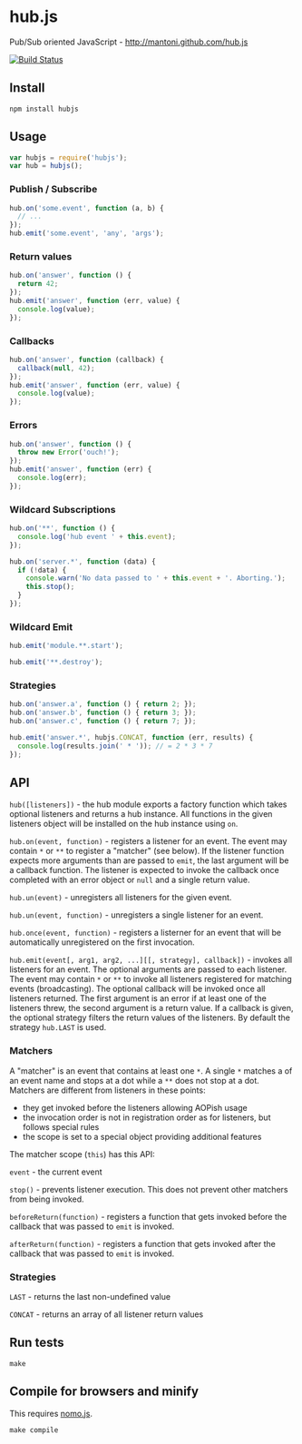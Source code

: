 # hub.js

Pub/Sub oriented JavaScript - http://mantoni.github.com/hub.js

[![Build Status](https://secure.travis-ci.org/mantoni/hub.js.png?branch=rewrite)](http://travis-ci.org/mantoni/hub.js)

## Install

```
npm install hubjs
```

## Usage

```js
var hubjs = require('hubjs');
var hub = hubjs();
```

### Publish / Subscribe

```js
hub.on('some.event', function (a, b) {
  // ...
});
hub.emit('some.event', 'any', 'args');
```

### Return values

```js
hub.on('answer', function () {
  return 42;
});
hub.emit('answer', function (err, value) {
  console.log(value);
});
```

### Callbacks

```js
hub.on('answer', function (callback) {
  callback(null, 42);
});
hub.emit('answer', function (err, value) {
  console.log(value);
});
```

### Errors

```js
hub.on('answer', function () {
  throw new Error('ouch!');
});
hub.emit('answer', function (err) {
  console.log(err);
});
```

### Wildcard Subscriptions

```js
hub.on('**', function () {
  console.log('hub event ' + this.event);
});

hub.on('server.*', function (data) {
  if (!data) {
    console.warn('No data passed to ' + this.event + '. Aborting.');
    this.stop();
  }
});
```

### Wildcard Emit

```js
hub.emit('module.**.start');

hub.emit('**.destroy');
```

### Strategies

```js
hub.on('answer.a', function () { return 2; });
hub.on('answer.b', function () { return 3; });
hub.on('answer.c', function () { return 7; });

hub.emit('answer.*', hubjs.CONCAT, function (err, results) {
  console.log(results.join(' * ')); // = 2 * 3 * 7
});
```

## API

`hub([listeners])` - the hub module exports a factory function which takes optional listeners and returns a hub instance. All functions in the given listeners object will be installed on the hub instance using `on`.

`hub.on(event, function)` - registers a listener for an event. The event may contain `*` or `**` to register a "matcher" (see below). If the listener function expects more arguments than are passed to `emit`, the last argument will be a callback function. The listener is expected to invoke the callback once completed with an error object or `null` and a single return value.

`hub.un(event)` - unregisters all listeners for the given event.

`hub.un(event, function)` - unregisters a single listener for an event.

`hub.once(event, function)` - registers a listerner for an event that will be automatically unregistered on the first invocation.

`hub.emit(event[, arg1, arg2, ...][[, strategy], callback])` - invokes all listeners for an event. The optional arguments are passed to each listener. The event may contain `*` or `**` to invoke all listeners registered for matching events (broadcasting). The optional callback will be invoked once all listeners returned. The first argument is an error if at least one of the listeners threw, the second argument is a return value. If a callback is given, the optional strategy filters the return values of the listeners. By default the strategy `hub.LAST` is used.

### Matchers

A "matcher" is an event that contains at least one `*`. A single `*` matches a of an event name and stops at a dot while a `**` does not stop at a dot.
Matchers are different from listeners in these points:

 - they get invoked before the listeners allowing AOPish usage
 - the invocation order is not in registration order as for listeners, but follows special rules
 - the scope is set to a special object providing additional features

The matcher scope (`this`) has this API:

`event` - the current event

`stop()` - prevents listener execution. This does not prevent other matchers from being invoked.

`beforeReturn(function)` - registers a function that gets invoked before the callback that was passed to `emit` is invoked.

`afterReturn(function)` - registers a function that gets invoked after the callback that was passed to `emit` is invoked.

### Strategies

`LAST` - returns the last non-undefined value

`CONCAT` - returns an array of all listener return values

## Run tests

```
make
```

## Compile for browsers and minify

This requires [nomo.js](https://github.com/mantoni/nomo.js).

```
make compile
```
